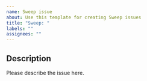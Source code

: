 ```yaml
---
name: Sweep issue
about: Use this template for creating Sweep issues
title: "Sweep: "
labels: ""
assignees: ""
---
```


## Description

Please describe the issue here.
